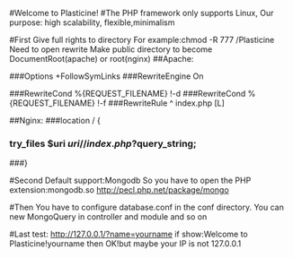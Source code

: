 #Welcome to Plasticine!
#The PHP framework only supports Linux,
Our purpose: high scalability, flexible,minimalism


#First
Give full rights to directory
For example:chmod -R 777 /Plasticine
Need to open rewrite
Make public directory to become DocumentRoot(apache) or root(nginx)
##Apache:

###Options +FollowSymLinks
###RewriteEngine On

###RewriteCond %{REQUEST_FILENAME} !-d
###RewriteCond %{REQUEST_FILENAME} !-f
###RewriteRule ^ index.php [L]

##Nginx:
###location / {
###    try_files $uri $uri/ /index.php?$query_string;
###}


#Second
Default support:Mongodb
So you have to open the PHP extension:mongodb.so
http://pecl.php.net/package/mongo

#Then
You have to configure database.conf in the conf directory.
You can new MongoQuery in controller and module and so on

#Last
test:
http://127.0.0.1/?name=yourname
if show:Welcome to Plasticine!yourname
then OK!but maybe your IP is not 127.0.0.1

